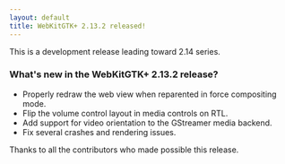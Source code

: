 ```yaml
---
layout: default
title: WebKitGTK+ 2.13.2 released!
---
```


This is a development release leading toward 2.14 series.

### What's new in the WebKitGTK+ 2.13.2 release?

 - Properly redraw the web view when reparented in force compositing mode.
 - Flip the volume control layout in media controls on RTL.
 - Add support for video orientation to the GStreamer media backend.
 - Fix several crashes and rendering issues.

Thanks to all the contributors who made possible this release.
